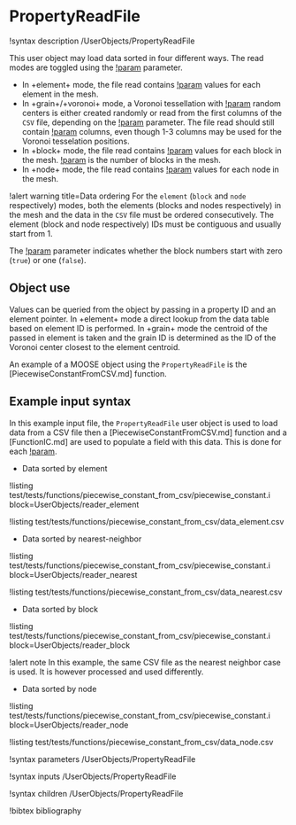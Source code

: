 # PropertyReadFile

!syntax description /UserObjects/PropertyReadFile

This user object may load data sorted in four different ways. The read modes are toggled using the
[!param](/UserObjects/PropertyReadFile/read_type) parameter.

- In +element+ mode, the file read contains [!param](/UserObjects/PropertyReadFile/nprop) values for each element in the mesh.
- In +grain+/+voronoi+ mode, a Voronoi tessellation with [!param](/UserObjects/PropertyReadFile/nvoronoi) random centers is either created randomly or read from the first columns of the `CSV` file, depending on the [!param](/UserObjects/PropertyReadFile/use_random_voronoi) parameter. The file read should still contain [!param](/UserObjects/PropertyReadFile/nprop) columns, even though 1-3 columns may be used for the Voronoi tesselation positions.
- In +block+ mode, the file read contains [!param](/UserObjects/PropertyReadFile/nprop) values for each block in the mesh. [!param](/UserObjects/PropertyReadFile/nblock) is the number of blocks in the mesh.
- In +node+ mode, the file read contains [!param](/UserObjects/PropertyReadFile/nprop) values for each node in the mesh.

!alert warning title=Data ordering
For the `element` (`block` and `node` respectively) modes, both the elements
(blocks and nodes respectively) in the mesh and the data in the `CSV` file must be ordered consecutively.
The element (block and node respectively) IDs must be contiguous and usually start from 1.

The [!param](/UserObjects/ElementPropertyReadFile/use_zero_based_block_indexing)
parameter indicates whether the block numbers start with zero (`true`)
or one (`false`).

## Object use

Values can be queried from the object by passing in a property ID and an element
pointer. In +element+ mode a direct lookup from the data table based on
element ID is performed. In +grain+ mode the centroid of the passed in element
is taken and the grain ID is determined as the ID of the Voronoi center closest
to the element centroid.

An example of a MOOSE object using the `PropertyReadFile` is the [PiecewiseConstantFromCSV.md] function.

## Example input syntax

In this example input file, the `PropertyReadFile` user object is used to load data from a CSV file
then a [PiecewiseConstantFromCSV.md] function and a [FunctionIC.md] are used to populate a field with this data.
This is done for each [!param](/UserObjects/PropertyReadFile/read_type).

- Data sorted by element

!listing test/tests/functions/piecewise_constant_from_csv/piecewise_constant.i block=UserObjects/reader_element

!listing test/tests/functions/piecewise_constant_from_csv/data_element.csv

- Data sorted by nearest-neighbor

!listing test/tests/functions/piecewise_constant_from_csv/piecewise_constant.i block=UserObjects/reader_nearest

!listing test/tests/functions/piecewise_constant_from_csv/data_nearest.csv

- Data sorted by block

!listing test/tests/functions/piecewise_constant_from_csv/piecewise_constant.i block=UserObjects/reader_block

!alert note
In this example, the same CSV file as the nearest neighbor case is used. It is however processed and used differently.

- Data sorted by node

!listing test/tests/functions/piecewise_constant_from_csv/piecewise_constant.i block=UserObjects/reader_node

!listing test/tests/functions/piecewise_constant_from_csv/data_node.csv

!syntax parameters /UserObjects/PropertyReadFile

!syntax inputs /UserObjects/PropertyReadFile

!syntax children /UserObjects/PropertyReadFile

!bibtex bibliography
